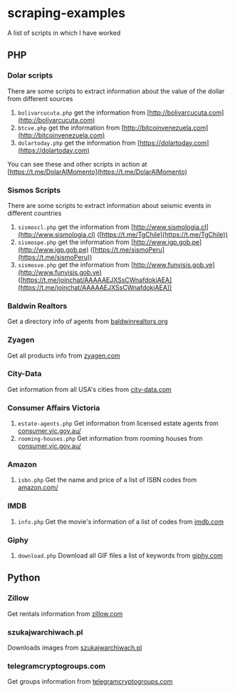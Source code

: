 # scraping-examples
A list of scripts in which I have worked

## PHP
### Dolar scripts
There are some scripts to extract information about the value of the dollar from different sources

1. `bolivarcucuta.php` get the information from [http://bolivarcucuta.com](http://bolivarcucuta.com)
1. `btcve.php` get the information from [http://bitcoinvenezuela.com](http://bitcoinvenezuela.com)
1. `dolartoday.php` get the information from [https://dolartoday.com](https://dolartoday.com)

You can see these and other scripts in action at [https://t.me/DolarAlMomento](https://t.me/DolarAlMomento)

### Sismos Scripts
There are some scripts to extract information about seismic events in different countries

1. `sismoscl.php` get the information from [http://www.sismologia.cl](http://www.sismologia.cl) ([https://t.me/TgChile](https://t.me/TgChile))
1. `sismospe.php` get the information from [http://www.igp.gob.pe](http://www.igp.gob.pe) ([https://t.me/sismoPeru](https://t.me/sismoPeru))
1. `sismosve.php` get the information from [http://www.funvisis.gob.ve](http://www.funvisis.gob.ve) ([https://t.me/joinchat/AAAAAEJXSsCWnafdokiAEA](https://t.me/joinchat/AAAAAEJXSsCWnafdokiAEA))

### Baldwin Realtors
Get a directory info of agents from [baldwinrealtors.org](http://www.baldwinrealtors.org)

### Zyagen
Get all products info from [zyagen.com](http://zyagen.com)

### City-Data
Get information from all USA's cities from [city-data.com](http://www.city-data.com/)

### Consumer Affairs Victoria
1. `estate-agents.php` Get information from licensed estate agents from [consumer.vic.gov.au/](https://www.consumer.vic.gov.au/)
1. `rooming-houses.php` Get information from rooming houses from [consumer.vic.gov.au/](https://www.consumer.vic.gov.au/)

### Amazon
1. `isbn.php` Get the name and price of a list of ISBN codes from [amazon.com/](https://www.amazon.com/)

### IMDB
1. `info.php` Get the movie's information of a list of codes from [imdb.com](https://www.imdb.com)

### Giphy
1. `download.php` Download all GIF files a list of keywords from [giphy.com](https://giphy.com)

## Python
### Zillow
Get rentals information from [zillow.com](https://www.zillow.com)

### szukajwarchiwach.pl
Downloads images from [szukajwarchiwach.pl](https://szukajwarchiwach.pl)

### telegramcryptogroups.com
Get groups information from [telegramcryptogroups.com](https://telegramcryptogroups.com)

